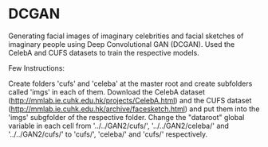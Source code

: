 # DCGAN

Generating facial images of imaginary celebrities and facial sketches of imaginary people using Deep Convolutional GAN (DCGAN). Used the CelebA and CUFS datasets to train the respective models.



Few Instructions:

Create folders 'cufs' and 'celeba' at the master root and create subfolders called 'imgs' in each of them. Download the CelebA dataset (http://mmlab.ie.cuhk.edu.hk/projects/CelebA.html) and the CUFS dataset (http://mmlab.ie.cuhk.edu.hk/archive/facesketch.html) and put them into the 'imgs' subgfolder of the respective folder. Change the "dataroot" global variable in each cell from '../../GAN2/cufs/', '../../GAN2/celeba/' and '../../GAN2/cufs/' to 'cufs/', 'celeba/' and 'cufs/' respectively.  
